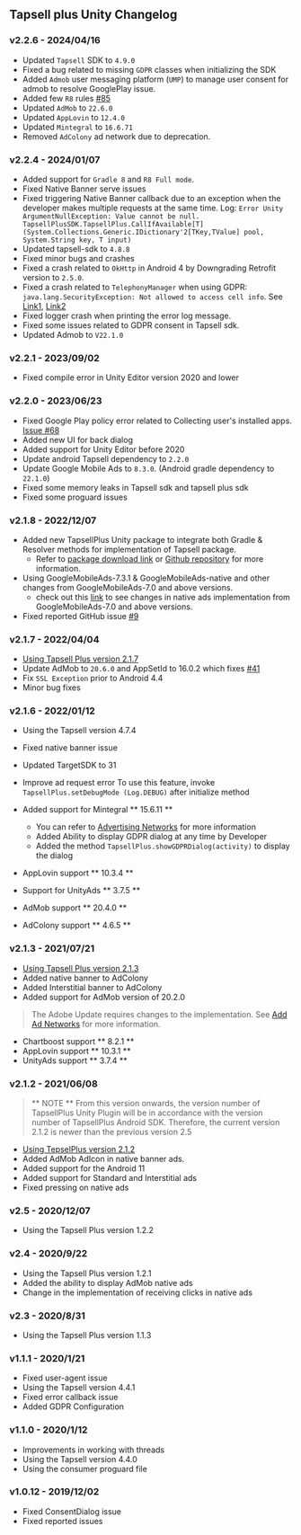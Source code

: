 ## Tapsell plus Unity Changelog

### v2.2.6 - 2024/04/16

- Updated `Tapsell` SDK to `4.9.0`
- Fixed a bug related to missing `GDPR` classes when initializing the SDK
- Added `Admob` user messaging platform (`UMP`) to manage user consent for admob to resolve GooglePlay issue.
- Added few `R8` rules [#85](https://github.com/tapsellorg/TapsellPlusSDK-AndroidSample/issues/85)
- Updated `AdMob` to `22.6.0`
- Updated `AppLovin` to `12.4.0`
- Updated `Mintegral` to `16.6.71`
- Removed `AdColony` ad network due to deprecation.

### v2.2.4 - 2024/01/07

- Added support for `Gradle 8` and `R8 Full mode`.
- Fixed Native Banner serve issues
- Fixed triggering Native Banner callback due to an exception when the developer makes multiple requests at the same
  time.
  Log: `Error Unity ArgumentNullException: Value cannot be null. TapsellPlusSDK.TapsellPlus.CallIfAvailable[T] (System.Collections.Generic.IDictionary'2[TKey,TValue] pool, System.String key, T input)`
- Updated tapsell-sdk to `4.8.8`
- Fixed minor bugs and crashes
- Fixed a crash related to `OkHttp` in Android 4 by Downgrading Retrofit version to `2.5.0`.
- Fixed a crash related to `TelephonyManager` when using GDPR: `java.lang.SecurityException: Not allowed to access cell info`. See [Link1](https://stackoverflow.com/a/63246124/8291919), [Link2](https://developer.android.com/reference/android/telephony/TelephonyManager#getAllCellInfo())
- Fixed logger crash when printing the error log message.
- Fixed some issues related to GDPR consent in Tapsell sdk.
- Updated Admob to `V22.1.0`

### v2.2.1 - 2023/09/02

- Fixed compile error in Unity Editor version 2020 and lower

### v2.2.0 - 2023/06/23

- Fixed Google Play policy error related to Collecting user's installed
  apps. [Issue #68](https://github.com/tapsellorg/TapsellPlusSDK-AndroidSample/issues/68)
- Added new UI for back dialog
- Added support for Unity Editor before 2020
- Update android Tapsell dependency to `2.2.0`
- Update Google Mobile Ads to `8.3.0`. (Android gradle dependency to `22.1.0`)
- Fixed some memory leaks in Tapsell sdk and tapsell plus sdk
- Fixed some proguard issues

### v2.1.8 - 2022/12/07

* Added new TapsellPlus Unity package to integrate both Gradle & Resolver methods for implementation of Tapsell package.
  - Refer to [package download link](https://github.com/tapsellorg/TapsellPlusSDK-UnityPlugin/releases)
    or [Github repository](https://github.com/tapsellorg/TapsellPlusSDK-UnityPlugin) for more information.
* Using GoogleMobileAds-7.3.1 & GoogleMobileAds-native and other changes from GoogleMobileAds-7.0 and above versions.
  - check out this [link](https://developers.google.com/admob/unity/native) to see changes in native ads implementation
    from GoogleMobileAds-7.0 and above versions.
* Fixed reported GitHub issue [#9](https://github.com/tapsellorg/TapsellPlusSDK-UnitySample2019/issues/9)

### v2.1.7 - 2022/04/04

* [Using Tapsell Plus version 2.1.7](/plus-sdk/android/main/#v217---20220328)
* Update AdMob to `20.6.0` and AppSetId to 16.0.2 which
  fixes [#41](https://github.com/tapsellorg/TapsellPlusSDK-AndroidSample/issues/41)
* Fix `SSL Exception` prior to Android 4.4
* Minor bug fixes

### v2.1.6 - 2022/01/12

* Using the Tapsell version 4.7.4
* Fixed native banner issue
* Updated TargetSDK to 31
* Improve ad request error
  To use this feature, invoke
  `TapsellPlus.setDebugMode (Log.DEBUG)`
  after initialize method

* Added support for Mintegral ** 15.6.11 **
  - You can refer to [Advertising Networks](/plus-sdk/android/add-adnetworks/index.html) for more information

  * Added Ability to display GDPR dialog at any time by Developer

  - Added the method `TapsellPlus.showGDPRDialog(activity)` to display the dialog
* AppLovin support ** 10.3.4 **
* Support for UnityAds ** 3.7.5 **
* AdMob support ** 20.4.0 **
* AdColony support ** 4.6.5 **

### v2.1.3 - 2021/07/21

* [Using Tapsell Plus version 2.1.3](/plus-sdk/android/main/#v213---20210721)
* Added native banner to AdColony
* Added Interstitial banner to AdColony
* Added support for AdMob version of 20.2.0

> The Adobe Update requires changes to the implementation.
> See [Add Ad Networks](/plus-sdk/unity/add-adnetworks/index.html) for more information.

* Chartboost support ** 8.2.1 **
* AppLovin support ** 10.3.1 **
* UnityAds support ** 3.7.4 **

### v2.1.2 - 2021/06/08

> ** NOTE ** From this version onwards, the version number of TapsellPlus Unity Plugin will be in accordance with the
> version number of TapsellPlus Android SDK. Therefore, the current version 2.1.2 is newer than the previous version 2.5

* [Using TepselPlus version 2.1.2](https://docs.tapsell.ir/plus-sdk/android/main/#v212---20210607)
* Added AdMob AdIcon in native banner ads.
* Added support for the Android 11
* Added support for Standard and Interstitial ads
* Fixed pressing on native ads

### v2.5 - 2020/12/07

* Using the Tapsell Plus version 1.2.2

### v2.4 - 2020/9/22

* Using the Tapsell Plus version 1.2.1
* Added the ability to display AdMob native ads
* Change in the implementation of receiving clicks in native ads

### v2.3 - 2020/8/31

* Using the Tapsell Plus version 1.1.3

### v1.1.1 - 2020/1/21

* Fixed user-agent issue
* Using the Tapsell version 4.4.1
* Fixed error callback issue
* Added GDPR Configuration

### v1.1.0 - 2020/1/12

* Improvements in working with threads
* Using the Tapsell version 4.4.0
* Using the consumer proguard file

### v1.0.12 - 2019/12/02

* Fixed ConsentDialog issue
* Fixed reported issues
